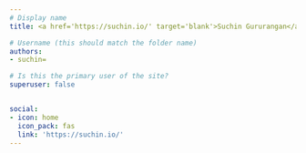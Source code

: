 ```yaml
---
# Display name
title: <a href='https://suchin.io/' target='blank'>Suchin Gururangan</a>

# Username (this should match the folder name)
authors:
- suchin=

# Is this the primary user of the site?
superuser: false


social:
- icon: home
  icon_pack: fas
  link: 'https://suchin.io/'
---
```

